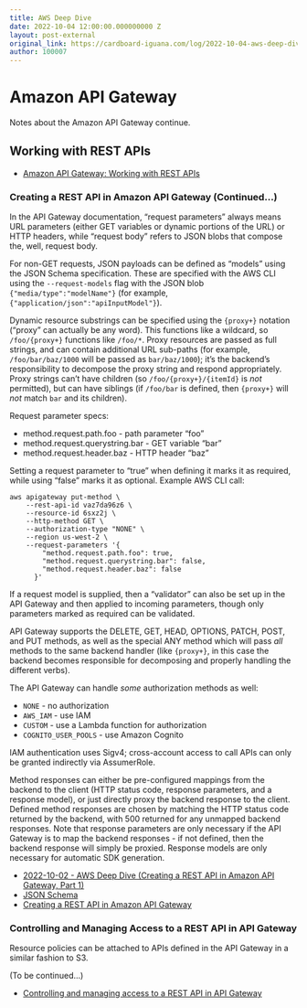 ```yaml
---
title: AWS Deep Dive
date: 2022-10-04 12:00:00.000000000 Z
layout: post-external
original_link: https://cardboard-iguana.com/log/2022-10-04-aws-deep-dive.html
author: 100007
---
```


# Amazon API Gateway

Notes about the Amazon API Gateway continue.

## Working with REST APIs

- [Amazon API Gateway: Working with REST APIs](https://docs.aws.amazon.com/apigateway/latest/developerguide/apigateway-rest-api.html)

### Creating a REST API in Amazon API Gateway (Continued…)

In the API Gateway documentation, “request parameters” always means URL parameters (either GET variables or dynamic portions of the URL) or HTTP headers, while “request body” refers to JSON blobs that compose the, well, request body.

For non-GET requests, JSON payloads can be defined as “models” using the JSON Schema specification. These are specified with the AWS CLI using the `--request-models` flag with the JSON blob `{"media/type":"modelName"}` (for example, `{"application/json":"apiInputModel"}`).

Dynamic resource substrings can be specified using the `{proxy+}` notation (“proxy” can actually be any word). This functions like a wildcard, so `/foo/{proxy+}` functions like `/foo/*`. Proxy resources are passed as full strings, and can contain additional URL sub-paths (for example, `/foo/bar/baz/1000` will be passed as `bar/baz/1000`); it’s the backend’s responsibility to decompose the proxy string and respond appropriately. Proxy strings can’t have children (so `/foo/{proxy+}/{itemId}` is _not_ permitted), but can have siblings (if `/foo/bar` is defined, then `{proxy+}` will _not_ match `bar` and its children).

Request parameter specs:

- method.request.path.foo - path parameter “foo”
- method.request.querystring.bar - GET variable “bar”
- method.request.header.baz - HTTP header “baz”

Setting a request parameter to “true” when defining it marks it as required, while using “false” marks it as optional. Example AWS CLI call:

```
aws apigateway put-method \
	--rest-api-id vaz7da96z6 \
	--resource-id 6sxz2j \
	--http-method GET \
	--authorization-type "NONE" \
	--region us-west-2 \
	--request-parameters '{
	    "method.request.path.foo": true,
	    "method.request.querystring.bar": false,
	    "method.request.header.baz": false
	  }'
```

If a request model is supplied, then a “validator” can also be set up in the API Gateway and then applied to incoming parameters, though only parameters marked as required can be validated.

API Gateway supports the DELETE, GET, HEAD, OPTIONS, PATCH, POST, and PUT methods, as well as the special ANY method which will pass _all_ methods to the same backend handler (like `{proxy+}`, in this case the backend becomes responsible for decomposing and properly handling the different verbs).

The API Gateway can handle _some_ authorization methods as well:

- `NONE` - no authorization
- `AWS_IAM` - use IAM
- `CUSTOM` - use a Lambda function for authorization
- `COGNITO_USER_POOLS` - use Amazon Cognito

IAM authentication uses Sigv4; cross-account access to call APIs can only be granted indirectly via AssumerRole.

Method responses can either be pre-configured mappings from the backend to the client (HTTP status code, response parameters, and a response model), or just directly proxy the backend response to the client. Defined method responses are chosen by matching the HTTP status code returned by the backend, with 500 returned for any unmapped backend responses. Note that response parameters are only necessary if the API Gateway is to map the backend responses - if not defined, then the backend response will simply be proxied. Response models are only necessary for automatic SDK generation.

- [2022-10-02 - AWS Deep Dive (Creating a REST API in Amazon API Gateway, Part 1)](https://cardboard-iguana.com/log/2022-10-02-aws-deep-dive.html)
- [JSON Schema](https://datatracker.ietf.org/doc/html/draft-zyp-json-schema-04)
- [Creating a REST API in Amazon API Gateway](https://docs.aws.amazon.com/apigateway/latest/developerguide/how-to-create-api.html)

### Controlling and Managing Access to a REST API in API Gateway

Resource policies can be attached to APIs defined in the API Gateway in a similar fashion to S3.

(To be continued…)

- [Controlling and managing access to a REST API in API Gateway](https://docs.aws.amazon.com/apigateway/latest/developerguide/apigateway-control-access-to-api.html)
